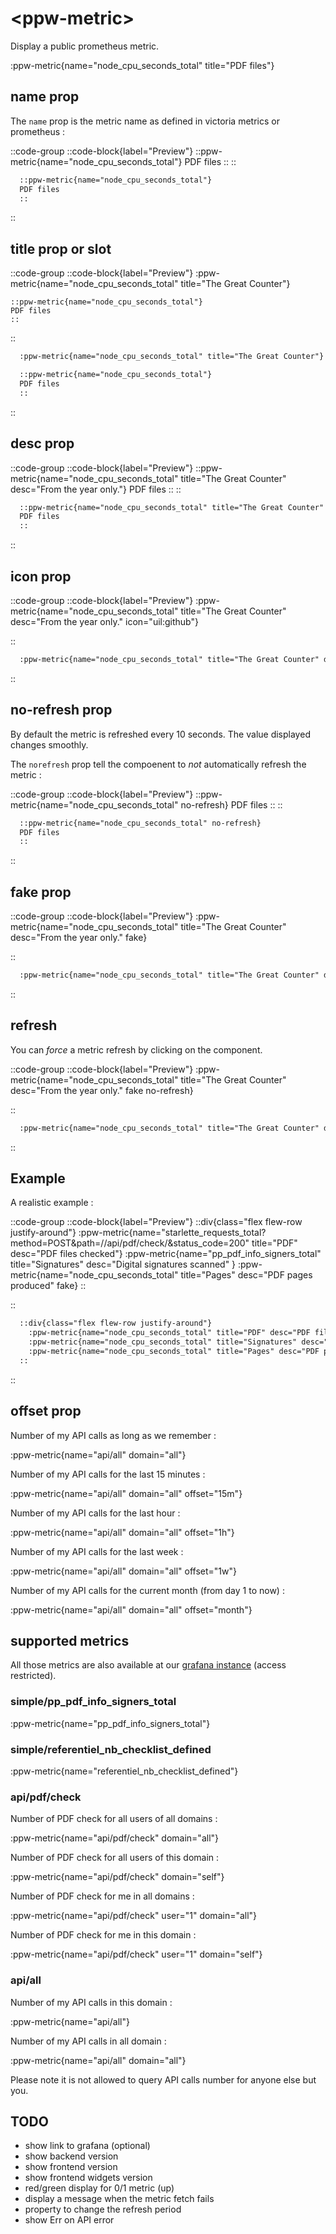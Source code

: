 # \<ppw-metric\>

Display a public prometheus metric.


:ppw-metric{name="node_cpu_seconds_total" title="PDF files"}


## name prop

The `name` prop is the metric name as defined in victoria metrics or prometheus :

::code-group
  ::code-block{label="Preview"}
    ::ppw-metric{name="node_cpu_seconds_total"}
    PDF files
    ::
  ::
  
  ```markdown [Code]
    ::ppw-metric{name="node_cpu_seconds_total"}
    PDF files
    ::
  ```
::

## title prop or slot

::code-group
  ::code-block{label="Preview"}
    :ppw-metric{name="node_cpu_seconds_total" title="The Great Counter"}

    ::ppw-metric{name="node_cpu_seconds_total"}
    PDF files
    ::
  ::
  
  ```markdown [Code]
    :ppw-metric{name="node_cpu_seconds_total" title="The Great Counter"}

    ::ppw-metric{name="node_cpu_seconds_total"}
    PDF files
    ::
  ```
::


## desc prop

::code-group
  ::code-block{label="Preview"}
    ::ppw-metric{name="node_cpu_seconds_total" title="The Great Counter" desc="From the year only."}
    PDF files
    ::
  ::
  
  ```markdown [Code]
    ::ppw-metric{name="node_cpu_seconds_total" title="The Great Counter" desc="From the year only."}
    PDF files
    ::
  ```
::


## icon prop

::code-group
  ::code-block{label="Preview"}
    :ppw-metric{name="node_cpu_seconds_total" title="The Great Counter" desc="From the year only." icon="uil:github"}

  ::
  
  ```markdown [Code]
    :ppw-metric{name="node_cpu_seconds_total" title="The Great Counter" desc="From the year only." icon="uil:github"}
  ```
::


## no-refresh prop

By default  the metric is refreshed every 10 seconds.
The value displayed changes smoothly.

The `norefresh` prop tell the compoenent to *not* automatically refresh the metric :

::code-group
  ::code-block{label="Preview"}
    ::ppw-metric{name="node_cpu_seconds_total" no-refresh}
    PDF files
    ::
  ::
  
  ```markdown [Code]
    ::ppw-metric{name="node_cpu_seconds_total" no-refresh}
    PDF files
    ::
  ```
::

## fake prop

::code-group
  ::code-block{label="Preview"}
    :ppw-metric{name="node_cpu_seconds_total" title="The Great Counter" desc="From the year only." fake}

  ::
  
  ```markdown [Code]
    :ppw-metric{name="node_cpu_seconds_total" title="The Great Counter" desc="From the year only." fake}
  ```
::

## refresh

You can *force* a metric refresh by clicking on the component.


::code-group
  ::code-block{label="Preview"}
    :ppw-metric{name="node_cpu_seconds_total" title="The Great Counter" desc="From the year only." fake no-refresh}

  ::
  
  ```markdown [Code]
    :ppw-metric{name="node_cpu_seconds_total" title="The Great Counter" desc="From the year only." fake no-refresh}
  ```
::

## Example

A realistic example :

::code-group
  ::code-block{label="Preview"}
    ::div{class="flex flew-row justify-around"}
      :ppw-metric{name="starlette_requests_total?method=POST&path=//api/pdf/check/&status_code=200" title="PDF" desc="PDF files checked"}
      :ppw-metric{name="pp_pdf_info_signers_total" title="Signatures" desc="Digital signatures scanned" }
      :ppw-metric{name="node_cpu_seconds_total" title="Pages" desc="PDF pages produced" fake}
    ::

  ::
  
  ```markdown [Code]
    ::div{class="flex flew-row justify-around"}
      :ppw-metric{name="node_cpu_seconds_total" title="PDF" desc="PDF files checked" fake}
      :ppw-metric{name="node_cpu_seconds_total" title="Signatures" desc="Digital signatures scanned" fake}
      :ppw-metric{name="node_cpu_seconds_total" title="Pages" desc="PDF pages produced" fake}
    ::

  ```
::

## offset prop

Number of my API calls as long as we remember :

:ppw-metric{name="api/all" domain="all"}

Number of my API calls for the last 15 minutes :

:ppw-metric{name="api/all" domain="all" offset="15m"}

Number of my API calls for the last hour :

:ppw-metric{name="api/all" domain="all" offset="1h"}

Number of my API calls for the last week :

:ppw-metric{name="api/all" domain="all" offset="1w"}

Number of my API calls for the current month (from day 1 to now) :

:ppw-metric{name="api/all" domain="all" offset="month"}



## supported metrics

All those metrics are also available at our [grafana instance](https://arundo.tech/graf)
(access restricted).

### simple/pp_pdf_info_signers_total

:ppw-metric{name="pp_pdf_info_signers_total"}

### simple/referentiel_nb_checklist_defined

:ppw-metric{name="referentiel_nb_checklist_defined"}


### api/pdf/check

Number of PDF check for all users of all domains :

:ppw-metric{name="api/pdf/check" domain="all"}

Number of PDF check for all users of this domain :

:ppw-metric{name="api/pdf/check" domain="self"}

Number of PDF check for me in all domains :

:ppw-metric{name="api/pdf/check" user="1" domain="all"}

Number of PDF check for me in this domain :

:ppw-metric{name="api/pdf/check" user="1" domain="self"}


### api/all

Number of my API calls in this domain :

:ppw-metric{name="api/all"}

Number of my API calls in all domain :

:ppw-metric{name="api/all" domain="all"}

Please note it is not allowed to query API calls number for anyone else but you.


## TODO

* show link to grafana (optional)
* show backend version
* show frontend version
* show frontend widgets version
* red/green display for 0/1 metric (up)
* display a message when the metric fetch fails
* property to change the refresh period
* show Err on API error